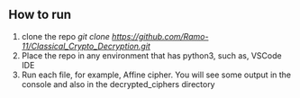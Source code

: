 ## How to run
1. clone the repo *git clone https://github.com/Ramo-11/Classical_Crypto_Decryption.git*
2. Place the repo in any environment that has python3, such as, VSCode IDE
3. Run each file, for example, Affine cipher. You will see some output in the console and also in the decrypted_ciphers directory